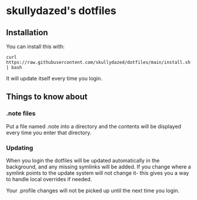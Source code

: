 # skullydazed's dotfiles

## Installation

You can install this with:

    curl https://raw.githubusercontent.com/skullydazed/dotfiles/main/install.sh | bash

It will update itself every time you login.

## Things to know about

### .note files

Put a file named .note into a directory and the contents will be displayed every time you enter that directory.

### Updating

When you login the dotfiles will be updated automatically in the background, and any missing symlinks will be added. If you change where a symlink points to the update system will not change it- this gives you a way to handle local overrides if needed.

Your .profile changes will not be picked up until the next time you login.
